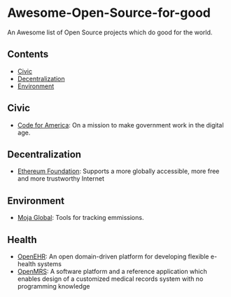 # Awesome-Open-Source-for-good
An Awesome list of Open Source projects which do good for the world.

## Contents
- [Civic](#civic)
- [Decentralization](#decentralization)
- [Environment](#enviorment)


## Civic
- [Code for America](https://www.codeforamerica.org/): On a mission to make government work in the digital age.

## Decentralization
- [Ethereum Foundation](https://www.ethereum.org/foundation): Supports a more globally accessible, more free and more trustworthy Internet

## Environment
- [Moja Global](http://moja.global/): Tools for tracking emmissions.

## Health
- [OpenEHR](https://openehr.org/): An open domain-driven platform for developing flexible e-health systems
- [OpenMRS](https://openmrs.org): A software platform and a reference application which enables design of a customized medical records system with no programming knowledge
